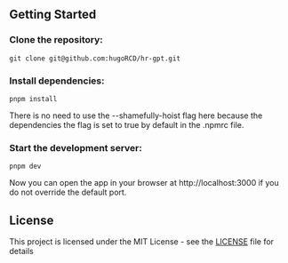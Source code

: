 ## Getting Started

### Clone the repository:
```
git clone git@github.com:hugoRCD/hr-gpt.git
```

### Install dependencies:
```
pnpm install
```
There is no need to use the --shamefully-hoist flag here 
because the dependencies the flag is set to true by default in the .npmrc file.

### Start the development server:
```
pnpm dev
```

Now you can open the app in your browser at http://localhost:3000 if you do not override the default port.

## License

This project is licensed under the MIT License - see the [LICENSE](./LICENSE) file for details
